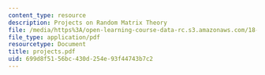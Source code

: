 ```yaml
---
content_type: resource
description: Projects on Random Matrix Theory
file: /media/https%3A/open-learning-course-data-rc.s3.amazonaws.com/18-996-random-matrix-theory-and-its-applications-spring-2004/699d8f5156bc430d254e93f44743b7c2_projects.pdf
file_type: application/pdf
resourcetype: Document
title: projects.pdf
uid: 699d8f51-56bc-430d-254e-93f44743b7c2
---
```

